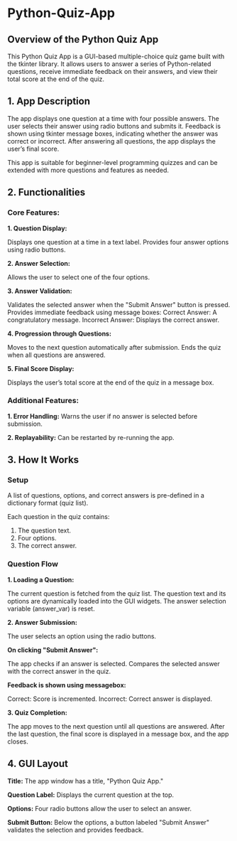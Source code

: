 # Python-Quiz-App

## Overview of the Python Quiz App
This Python Quiz App is a GUI-based multiple-choice quiz game built with the tkinter library. It allows users to answer a series of Python-related questions, receive immediate feedback on their answers, and view their total score at the end of the quiz.

## **1. App Description**
The app displays one question at a time with four possible answers. The user selects their answer using radio buttons and submits it. Feedback is shown using tkinter message boxes, indicating whether the answer was correct or incorrect. After answering all questions, the app displays the user’s final score.

This app is suitable for beginner-level programming quizzes and can be extended with more questions and features as needed.

## **2. Functionalities**

### **Core Features:**

**1. Question Display:**

Displays one question at a time in a text label.
Provides four answer options using radio buttons.

**2. Answer Selection:**

Allows the user to select one of the four options.

**3. Answer Validation:**

Validates the selected answer when the "Submit Answer" button is pressed.
Provides immediate feedback using message boxes:
Correct Answer: A congratulatory message.
Incorrect Answer: Displays the correct answer.

**4. Progression through Questions:**

Moves to the next question automatically after submission.
Ends the quiz when all questions are answered.

**5. Final Score Display:**

Displays the user’s total score at the end of the quiz in a message box.

### **Additional Features:**

**1. Error Handling:**
Warns the user if no answer is selected before submission.

**2. Replayability:**
Can be restarted by re-running the app.


## **3. How It Works**

### **Setup**

A list of questions, options, and correct answers is pre-defined in a dictionary format (quiz list).

Each question in the quiz contains:

1. The question text.
2. Four options.
3. The correct answer.


### **Question Flow**

**1. Loading a Question:**

The current question is fetched from the quiz list.
The question text and its options are dynamically loaded into the GUI widgets.
The answer selection variable (answer_var) is reset.

**2. Answer Submission:**

The user selects an option using the radio buttons.

**On clicking "Submit Answer":**

The app checks if an answer is selected.
Compares the selected answer with the correct answer in the quiz.

**Feedback is shown using messagebox:**

Correct: Score is incremented.
Incorrect: Correct answer is displayed.

**3. Quiz Completion:**

The app moves to the next question until all questions are answered.
After the last question, the final score is displayed in a message box, and the app closes.

## **4. GUI Layout**

**Title:**
The app window has a title, "Python Quiz App."

**Question Label:**
Displays the current question at the top.

**Options:**
Four radio buttons allow the user to select an answer.

**Submit Button:** 
Below the options, a button labeled "Submit Answer" validates the selection and provides feedback.
